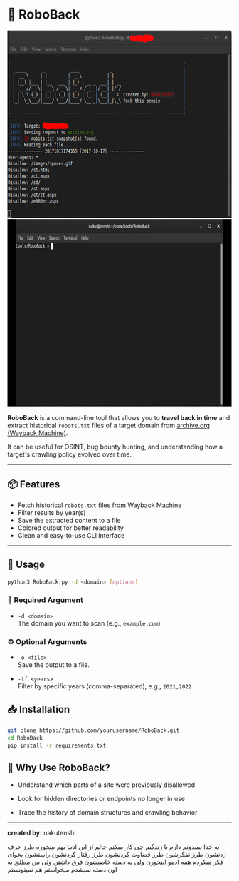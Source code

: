# 🤖 RoboBack
<img src="./examples/RoboBack_example.png" width="600" height="420">

<img src="./examples/compressed.gif" width="600" height="420">

**RoboBack** is a command-line tool that allows you to **travel back in time** and extract historical `robots.txt` files of a target domain from [archive.org (Wayback Machine)](https://web.archive.org).

It can be useful for OSINT, bug bounty hunting, and understanding how a target's crawling policy evolved over time.

---

## 📦 Features

- Fetch historical `robots.txt` files from Wayback Machine
- Filter results by year(s)
- Save the extracted content to a file
- Colored output for better readability
- Clean and easy-to-use CLI interface

---

## 🧰 Usage

```bash
python3 RoboBack.py -d <domain> [options]
```

### 📌 Required Argument

- `-d <domain>`  
  The domain you want to scan (e.g., `example.com`)

### ⚙️ Optional Arguments

- `-o <file>`  
  Save the output to a file.

- `-tf <years>`  
  Filter by specific years (comma-separated), e.g., `2021,2022`

## 📥 Installation

```bash
git clone https://github.com/yourusername/RoboBack.git
cd RoboBack
pip install -r requirements.txt
```
  
## 🧠 Why Use RoboBack?

- Understand which parts of a site were previously disallowed

- Look for hidden directories or endpoints no longer in use

- Trace the history of domain structures and crawling behavior

---
**created by:** nakutenshi

به خدا نمیدونم دارم با زندگیم چی کار میکنم
حالم از این ادما بهم میخوره
طرز حرف زدنشون 
طرز تفکرشون
طرز قضاوت کردنشون
طرز رفتار کردنشون
راستشون بخوای فکر میکردم همه ادمو اینجورن
ولی یه دسته خاصیشون فرق داشتن
ولی من مطلق به اون دسته نمیشدم
میخواستم هم نمیتونستم
